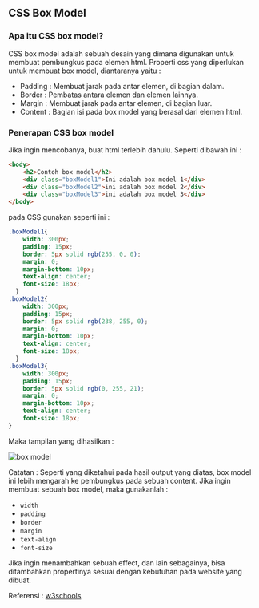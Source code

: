 ## CSS Box Model

### Apa itu CSS box model?

CSS box model adalah sebuah desain yang dimana digunakan untuk membuat pembungkus pada elemen html. Properti css yang diperlukan untuk membuat box model, diantaranya yaitu :

- Padding : Membuat jarak pada antar elemen, di bagian dalam.
- Border  : Pembatas antara elemen dan elemen lainnya.
- Margin  : Membuat jarak pada antar elemen, di bagian luar.
- Content : Bagian isi pada box model yang berasal dari elemen html.

### Penerapan CSS box model

Jika ingin mencobanya, buat html terlebih dahulu. Seperti dibawah ini :

```html
<body>
    <h2>Contoh box model</h2>
    <div class="boxModel1">Ini adalah box model 1</div>
    <div class="boxModel2">ini adalah box model 2</div>  
    <div class="boxModel3">ini adalah box model 3</div>  
</body>
```
pada CSS gunakan seperti ini :

```css
.boxModel1{
    width: 300px;
    padding: 15px;
    border: 5px solid rgb(255, 0, 0);
    margin: 0;
    margin-bottom: 10px;
    text-align: center;
    font-size: 18px;
  }
.boxModel2{
    width: 300px;
    padding: 15px;
    border: 5px solid rgb(238, 255, 0);
    margin: 0;
    margin-bottom: 10px;
    text-align: center;
    font-size: 18px;
  }
.boxModel3{
    width: 300px;
    padding: 15px;
    border: 5px solid rgb(0, 255, 21);
    margin: 0;
    margin-bottom: 10px;
    text-align: center;
    font-size: 18px;
}
```
Maka tampilan yang dihasilkan :

![box model](https://user-images.githubusercontent.com/89055857/138234044-1076debd-a763-44e6-a06b-a96663041513.PNG)

Catatan : Seperti yang diketahui pada hasil output yang diatas, box model ini lebih mengarah ke pembungkus pada sebuah content. Jika ingin membuat sebuah box model, maka gunakanlah :
- ``width``
- ``padding``
- ``border``
- ``margin``
- ``text-align``
- ``font-size``

Jika ingin menambahkan sebuah effect, dan lain sebagainya, bisa ditambahkan propertinya sesuai dengan kebutuhan pada website yang dibuat.

Referensi : [w3schools](https://www.w3schools.com/css/css_boxmodel.asp)
